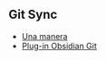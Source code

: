## Git Sync
- [Una manera](https://lucidhacker.substack.com/p/setting-up-git-syncing-for-obsidian#:~:text=%20Setting%20up%20Git%20syncing%20for%20Obsidian%20on,containing%20our%20private%20key%20(id_rsa),%20our...%20More%20)
- [Plug-in Obsidian Git](https://github.com/denolehov/obsidian-git/wiki/Installation)